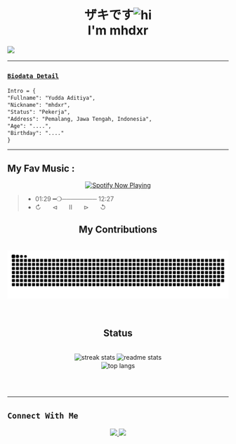 <h1 align="center"> ザキです<img src="https://user-images.githubusercontent.com/1303154/88677602-1635ba80-d120-11ea-84d8-d263ba5fc3c0.gif" width="40px" alt="hi"><br>I'm mhdxr</h1>
</p>

<img src="https://66.media.tumblr.com/8b1b0816012eddea3ba60ddf87109a6b/tumblr_nvb1ejLY2e1ua9vvpo1_500.gif" />
</p>

<p align="center">

------

### [`Biodata Detail`](https://github.com/mhdxr)
```
Intro = {
"Fullname": "Yudda Aditiya",
"Nickname": "mhdxr",
"Status": "Pekerja",
"Address": "Pemalang, Jawa Tengah, Indonesia",
"Age": "....",
"Birthday": "...."
}
```
___

## My Fav Music :
<p align="center">
  <a href="https://open.spotify.com/track/bfdadf6c-de9e-468b-bbfa-ffeb7c395aec?si=Btfle_keSyysCVtV-bZvFQ&utm_source=copy-link" target="_blank"><img src="https://now-playing-on-spotify.vercel.app/api/spotify" alt="Spotify Now Playing" width="350"/></a></p>

> * 01:29​ ━❍──────── 12:27 
> * ↻ㅤㅤ⊲ㅤㅤⅡㅤㅤ⊳ㅤㅤ↺ㅤ

<div align="center">
  <h2>My Contributions</h2>
  <br>
  <img alt="snake eating my contributions" src="https://raw.githubusercontent.com/salesp07/salesp07/output/github-contribution-grid-snake.svg" />
  <br/><br/><br/>
</div>

<h2 align="center">Status</h2>
<br>
<div align=center>
  <img width=390 src="https://github-readme-streak-stats-salesp07.vercel.app/?user=mhdxr&count_private=true&theme=react&border_radius=10" alt="streak stats"/>
  <img width=390 src="https://github-readme-stats-salesp07.vercel.app/api?username=mhdxr&count_private=true&show_icons=true&theme=react&rank_icon=github&border_radius=10" alt="readme stats" />
  <br/>
  <img width=325 align="center" src="https://github-readme-stats-salesp07.vercel.app/api/top-langs/?username=mhdxr&hide=HTML&langs_count=8&layout=compact&theme=react&border_radius=10&size_weight=0.5&count_weight=0.5&exclude_repo=github-readme-stats" alt="top langs" />
</div>

<br/><br/>
<hr/>

## ```Connect With Me```
<p align="center">
<a href="https://instagram.com/ohmyyud_"><img src="https://img.shields.io/badge/Instagram-E4405F?style=for-the-badge&logo=instagram&logoColor=white"/>
<a href="https://wa.me/6282331619602"><img src="https://img.shields.io/badge/WhatsApp-25D366?style=for-the-badge&logo=whatsapp&logoColor=white" /></a>
</p>
